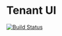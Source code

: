 # Tenant UI 

[![Build Status](https://travis-ci.org/micro-business/TenantUI.png)](https://travis-ci.org/micro-business/TenantUI)
